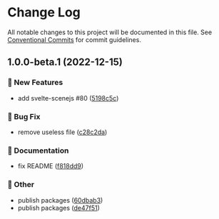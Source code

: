# Change Log

All notable changes to this project will be documented in this file.
See [Conventional Commits](https://conventionalcommits.org) for commit guidelines.

## 1.0.0-beta.1 (2022-12-15)


### :rocket: New Features

* add svelte-scenejs #80 ([5198c5c](https://github.com/daybrush/scenejs/blob/master/packages/svelte-scenejs/commit/5198c5c72eaebe5f1b1bd636eb78a19fb688c0f9))


### :bug: Bug Fix

* remove useless file ([c28c2da](https://github.com/daybrush/scenejs/blob/master/packages/svelte-scenejs/commit/c28c2da241f1a05a0bd098d3f1cd9183c964a930))


### :memo: Documentation

* fix README ([f818dd9](https://github.com/daybrush/scenejs/blob/master/packages/svelte-scenejs/commit/f818dd929b687d91b36005b861934538a16e7286))


### :mega: Other

* publish packages ([60dbab3](https://github.com/daybrush/scenejs/blob/master/packages/svelte-scenejs/commit/60dbab3c8ba568b818a0fc1cd941d9dfe64c7be3))
* publish packages ([de47f51](https://github.com/daybrush/scenejs/blob/master/packages/svelte-scenejs/commit/de47f5187843c7ec208fea797f67d413f530ab8e))
